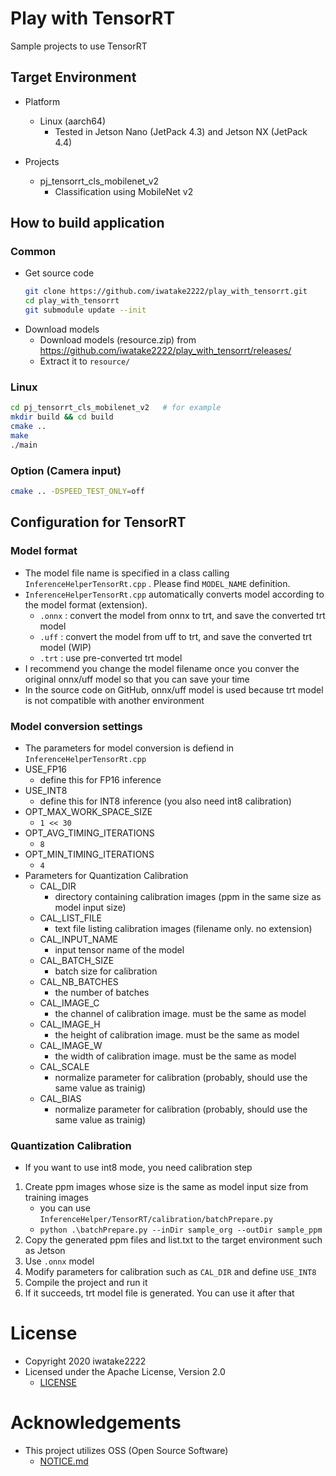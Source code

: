 # Play with TensorRT
Sample projects to use TensorRT

## Target Environment
- Platform
	- Linux (aarch64)
		- Tested in Jetson Nano (JetPack 4.3) and Jetson NX (JetPack 4.4)

- Projects
	- pj_tensorrt_cls_mobilenet_v2
		- Classification using MobileNet v2

## How to build application
### Common 
- Get source code
	```sh
	git clone https://github.com/iwatake2222/play_with_tensorrt.git
	cd play_with_tensorrt
	git submodule update --init
	```
- Download models
	- Download models (resource.zip) from https://github.com/iwatake2222/play_with_tensorrt/releases/ 
	- Extract it to `resource/`

### Linux
```sh
cd pj_tensorrt_cls_mobilenet_v2   # for example
mkdir build && cd build
cmake ..
make
./main
```

### Option (Camera input)
```sh
cmake .. -DSPEED_TEST_ONLY=off
```

## Configuration for TensorRT
### Model format
- The model file name is specified in a class calling `InferenceHelperTensorRt.cpp` . Please find `MODEL_NAME` definition.
- `InferenceHelperTensorRt.cpp` automatically converts model according to the model format (extension).
	- `.onnx` : convert the model from onnx to trt, and save the converted trt model
	- `.uff` : convert the model from uff to trt, and save the converted trt model (WIP)
	- `.trt` : use pre-converted trt model
- I recommend you change the model filename once you conver the original onnx/uff model so that you can save your time
- In the source code on GitHub, onnx/uff model is used because trt model is not compatible with another environment

### Model conversion settings
- The parameters for model conversion is defiend in `InferenceHelperTensorRt.cpp`
- USE_FP16
	- define this for FP16 inference
- USE_INT8
	- define this for INT8 inference (you also need int8 calibration)
- OPT_MAX_WORK_SPACE_SIZE
	- `1 << 30`
- OPT_AVG_TIMING_ITERATIONS
 	- `8`
- OPT_MIN_TIMING_ITERATIONS
 	- `4`
- Parameters for Quantization Calibration
	- CAL_DIR
		- directory containing calibration images (ppm in the same size as model input size)
	- CAL_LIST_FILE
	 	- text file listing calibration images (filename only. no extension)
	- CAL_INPUT_NAME
	 	- input tensor name of the model
	- CAL_BATCH_SIZE
	 	- batch size for calibration
	- CAL_NB_BATCHES
	 	- the number of batches
	- CAL_IMAGE_C
	 	- the channel of calibration image. must be the same as model
	- CAL_IMAGE_H
	 	- the height of calibration image. must be the same as model
	- CAL_IMAGE_W
	 	- the width of calibration image. must be the same as model
	- CAL_SCALE
	 	- normalize parameter for calibration (probably, should use the same value as trainig)
	- CAL_BIAS
	 	- normalize parameter for calibration (probably, should use the same value as trainig)

### Quantization Calibration
- If you want to use int8 mode, you need calibration step
1. Create ppm images whose size is the same as model input size from training images
	- you can use `InferenceHelper/TensorRT/calibration/batchPrepare.py`
	- `python .\batchPrepare.py --inDir sample_org --outDir sample_ppm `
2. Copy the generated ppm files and list.txt to the target environment such as Jetson
3. Use `.onnx` model
4. Modify parameters for calibration such as `CAL_DIR` and define `USE_INT8`
5. Compile the project and run it
6. If it succeeds, trt model file is generated. You can use it after that


# License
- Copyright 2020 iwatake2222
- Licensed under the Apache License, Version 2.0
	- [LICENSE](LICENSE)

# Acknowledgements
- This project utilizes OSS (Open Source Software)
	- [NOTICE.md](NOTICE.md)



